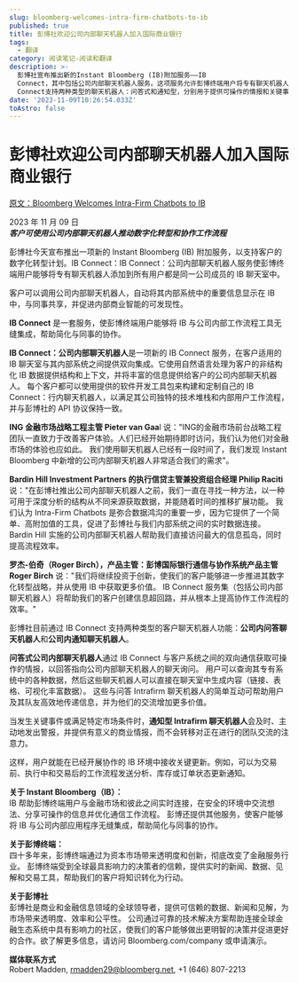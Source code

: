 ```yaml
---
slug: bloomberg-welcomes-intra-firm-chatbots-to-ib
published: true
title: 彭博社欢迎公司内部聊天机器人加入国际商业银行
tags:
  - 翻译
category: 阅读笔记-阅读和翻译
description: >-
  彭博社宣布推出新的Instant Bloomberg (IB)附加服务——IB
  Connect，其中包括公司内部聊天机器人服务。这项服务允许彭博终端用户将专有聊天机器人集成到IB聊天室中，促进内部信息的共享和商业智能的发现。客户可以使用提供的软件开发工具包定制聊天机器人，以适应其独特的技术堆栈和工作流程。此外，IB
  Connect支持两种类型的聊天机器人：问答式和通知型，分别用于提供可操作的情报和关键事件的及时通知。这一创新旨在帮助客户推进数字化转型战略，提高协作工作流程的效率。
date: '2023-11-09T10:26:54.033Z'
toAstro: false
---
```


# 彭博社欢迎公司内部聊天机器人加入国际商业银行

[原文：Bloomberg Welcomes Intra-Firm Chatbots to IB](https://www.bloomberg.com/company/press/bloomberg-welcomes-intra-firm-chatbots-to-ib/)

2023 年 11 月 09 日  
**_客户可使用公司内部聊天机器人推动数字化转型和协作工作流程_**

彭博社今天宣布推出一项新的 Instant Bloomberg (IB) 附加服务，以支持客户的数字化转型计划。IB Connect：IB Connect：公司内部聊天机器人服务使彭博终端用户能够将专有聊天机器人添加到所有用户都是同一公司成员的 IB 聊天室中。

客户可以调用公司内部聊天机器人，自动将其内部系统中的重要信息显示在 IB 中，与同事共享，并促进内部商业智能的可发现性。

**IB Connect** 是一套服务，使彭博终端用户能够将 IB 与公司内部工作流程工具无缝集成，帮助简化与同事的协作。

**IB Connect：公司内部聊天机器人**是一项新的 IB Connect 服务，在客户适用的 IB 聊天室与其内部系统之间提供双向集成。它使用自然语言处理为客户的非结构化 IB 数据提供结构和上下文，并将丰富的信息提供给客户的公司内部聊天机器人。
每个客户都可以使用提供的软件开发工具包来构建和定制自己的 IB Connect：行内聊天机器人，以满足其公司独特的技术堆栈和内部用户工作流程，并与彭博社的 API 协议保持一致。

**ING 金融市场战略工程主管 Pieter van Gaa**l 说："ING的金融市场前台战略工程团队一直致力于改善客户体验。人们已经开始期待即时访问，我们认为他们对金融市场的体验也应如此。
我们使用聊天机器人已经有一段时间了，我们发现 Instant Bloomberg 中新增的公司内部聊天机器人非常适合我们的需求"。

**Bardin Hill Investment Partners 的执行信贷主管兼投资组合经理 Philip Raciti** 说："在彭博社推出公司内部聊天机器人之前，我们一直在寻找一种方法，以一种可用于深度分析的结构从不同来源获取数据，并能随着时间的推移扩展功能。
我们认为 Intra-Firm Chatbots 是弥合数据鸿沟的重要一步，因为它提供了一个简单、高附加值的工具，促进了彭博社与我们内部系统之间的实时数据连接。Bardin Hill 实施的公司内部聊天机器人帮助我们直接访问最大的信息孤岛，同时提高流程效率。

**罗杰-伯奇（Roger Birch），产品主管：彭博国际银行通信与协作系统产品主管 Roger Birch** 说："我们将继续投资于创新，使我们的客户能够进一步推进其数字化转型战略，并从使用 IB 中获取更多价值。
IB Connect 服务集（包括公司内部聊天机器人）将帮助我们的客户创建信息超回路，并从根本上提高协作工作流程的效率。"

彭博社目前通过 IB Connect 支持两种类型的客户聊天机器人功能：**公司内问答聊天机器人**和**公司内通知聊天机器人**。

**问答式公司内部聊天机器人**通过 IB Connect 与客户系统之间的双向通信获取可操作的情报，以回答指向公司内部聊天机器人的聊天询问。
用户可以查询其专有系统中的各种数据，然后这些聊天机器人可以直接在聊天室中生成内容（链接、表格、可视化丰富数据）。
这些与问答 Intrafirm 聊天机器人的简单互动可帮助用户及其队友高效地传递信息，并为他们的交流增加更多价值。

当发生关键事件或满足特定市场条件时，**通知型 Intrafirm 聊天机器人**会及时、主动地发出警报，并提供有意义的商业情报，而不会转移对正在进行的团队交流的注意力。

这样，用户就能在已经开展协作的 IB 环境中接收关键更新。例如，可以为交易前、执行中和交易后的工作流程发送分析、库存或订单状态更新通知。

**关于 Instant Bloomberg（IB）：**  
IB 帮助彭博终端用户与金融市场和彼此之间实时连接，在安全的环境中交流想法、分享可操作的信息并优化通信工作流程。
彭博还提供其他服务，使客户能够将 IB 与公司内部应用程序无缝集成，帮助简化与同事的协作。

**关于彭博终端：**  
四十多年来，彭博终端通过为资本市场带来透明度和创新，彻底改变了金融服务行业。
彭博终端受到全球最具影响力的决策者的信赖，提供实时的新闻、数据、见解和交易工具，帮助我们的客户将知识转化为行动。

**关于彭博社**  
彭博社是商业和金融信息领域的全球领导者，提供可信赖的数据、新闻和见解，为市场带来透明度、效率和公平性。
公司通过可靠的技术解决方案帮助连接全球金融生态系统中具有影响力的社区，使我们的客户能够做出更明智的决策并促进更好的合作。欲了解更多信息，请访问 Bloomberg.com/company 或申请演示。

**媒体联系方式**  
Robert Madden, <rmadden29@bloomberg.net>, +1 (646) 807-2213
